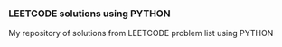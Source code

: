 ### LEETCODE solutions using PYTHON

My repository of solutions from LEETCODE problem list using PYTHON
